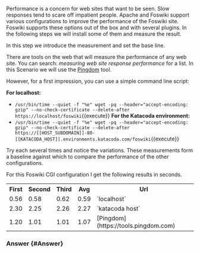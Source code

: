 Performance is a concern for web sites that want to be seen. Slow responses tend to scare off impatient people. Apache and Foswiki support various configurations to improve the performance of the Foswiki site. Foswiki supports these options out of the box and with several plugins. In the following steps we will install some of them and measure the result.

In this step we introduce the measurement and set the base line.

There are tools on the web that will measure the performance of any web site. You can search: _measuring web site response performance_ for a list. In this Scenario we will use the [Pingdom](https://tools.pingdom.com) tool.

However, for a first impression, you can use a simple command line script: <br />

**For localhost:**
* `/usr/bin/time --quiet -f "%e" wget -pq --header="accept-encoding: gzip" --no-check-certificate --delete-after https://localhost/foswiki`{{execute}}
**For the Katacoda environment:**
* `/usr/bin/time --quiet -f "%e" wget -pq --header="accept-encoding: gzip" --no-check-certificate --delete-after https://[[HOST_SUBDOMAIN]]-80-[[KATACODA_HOST]].environments.katacoda.com/foswiki`{{execute}}

Try each several times and notice the variations. These measurements form a baseline against which to compare the performance of the other configurations.

For this Foswiki CGI configuration I get the following results in seconds.

<table class="foswikiTable">
<tr class="foswikiTableOdd foswikiTableRowdataBgSorted0 foswikiTableRowdataBg0">
<th class="foswikiTableCol0 foswikiFirstCol"> First </th>
<th class="foswikiTableCol1"> Second </th>
<th class="foswikiTableCol2"> Third </th>
<th class="foswikiTableCol3"> Avg </th>
<th class="foswikiTableCol4 foswikiLastCol"> Url </th>
</tr>
<tr class="foswikiTableEven foswikiTableRowdataBgSorted0 foswikiTableRowdataBg0">
<td class="foswikiTableCol0 foswikiFirstCol"> 0.56 </td>
<td class="foswikiTableCol1"> 0.58 </td>
<td class="foswikiTableCol2"> 0.62 </td>
<td class="foswikiTableCol3"> 0.59 </td>
<td class="foswikiTableCol4 foswikiLastCol">`localhost`</td>
</tr>
<tr class="foswikiTableOdd foswikiTableRowdataBgSorted1 foswikiTableRowdataBg1">
<td class="foswikiTableCol0 foswikiFirstCol"> 2.30 </td>
<td class="foswikiTableCol1"> 2.25 </td>
<td class="foswikiTableCol2"> 2.26 </td>
<td class="foswikiTableCol3"> 2.27 </td>
<td class="foswikiTableCol4 foswikiLastCol">`katacoda host`</td>
</tr>
<tr class="foswikiTableEven foswikiTableRowdataBgSorted0 foswikiTableRowdataBg0">
<td class="foswikiTableCol0 foswikiFirstCol foswikiLast"> 1.20 </td>
<td class="foswikiTableCol1 foswikiLast"> 1.01 </td>
<td class="foswikiTableCol2 foswikiLast"> 1.01 </td>
<td class="foswikiTableCol3 foswikiLast"> 1.07 </td>
<td class="foswikiTableCol4 foswikiLastCol foswikiLast">[Pingdom](https://tools.pingdom.com)</td>
</tr>
</table>

### Answer	{#Answer}